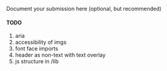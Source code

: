 Document your submission here (optional, but recommended)

#### TODO
1. aria
1. accessibility of imgs
1. font face imports
1. header as non-text with text overlay
1. js structure in /lib